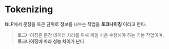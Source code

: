 # Tokenizing
NLP에서 문장을 토큰 단위로 정보를 나누는 작업을 __토크나이징__ 이라고 한다.
> 토크나이징은 문장 데이터 처리를 위해 제일 처음 수행해야 하는 기본 작업이며, __토크나이징에 따라 성능 차이가 난다__
